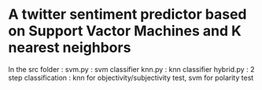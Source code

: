 # A twitter sentiment predictor based on Support Vactor Machines and K nearest neighbors
In the src folder : 
svm.py : svm classifier 
knn.py : knn classifier
hybrid.py : 2 step classification : knn for objectivity/subjectivity test, svm for polarity test


